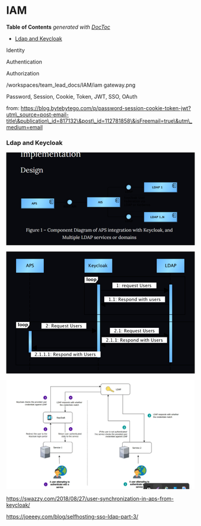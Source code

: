 # IAM

**Table of Contents** _generated with_ [_DocToc_](https://github.com/thlorenz/doctoc)

* [Ldap and Keycloak](./#ldap--and--keycloak)

Identity

Authentication

Authorization

/workspaces/team\_lead\_docs/IAM/iam gateway.png

Password, Session, Cookie, Token, JWT, SSO, OAuth

from: https://blog.bytebytego.com/p/password-session-cookie-token-jwt?utm\_source=post-email-title\&publication\_id=817132\&post\_id=112781858\&isFreemail=true\&utm\_medium=email

### Ldap and Keycloak

![Alt text](../IAM/image.png)

![Alt text](../IAM/image-1.png)

![Alt text](../IAM/image-2.png)

https://swazzy.com/2018/08/27/user-synchronization-in-aps-from-keycloak/

https://joeeey.com/blog/selfhosting-sso-ldap-part-3/
